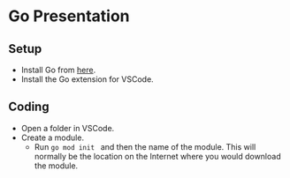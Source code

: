 # Go Presentation

## Setup
- Install Go from [here](https://go.dev/).
- Install the Go extension for VSCode.

## Coding
- Open a folder in VSCode.
- Create a module.
  - Run `go mod init ` and then the name of the module. This will normally be the location on the Internet where you would download the module.
